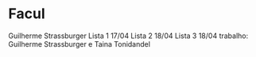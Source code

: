 # Facul
Guilherme Strassburger
Lista 1 17/04
Lista 2 18/04
Lista 3 18/04
trabalho: Guilherme Strassburger e Taina Tonidandel
